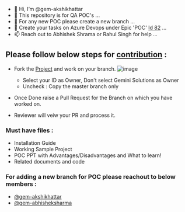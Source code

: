 - 👋 Hi, I’m @gem-akshikhattar
- 👀 This repository is for QA POC's ...
- 🌱 For any new POC please create a new branch ...
- 💞️ Create your tasks on Azure Devops under Epic 'POC' [Id 82](https://dev.azure.com/neeturishi/GemQE) ...
- 📫 Reach out to Abhishek Shrama or Rahul Singh for help ...


## Please follow below steps for [contribution](https://docs.github.com/en/get-started/quickstart/contributing-to-projects) :
- Fork the [Project](https://github.com/Gemini-Solutions/TheBrainiacsCrew) and work on your branch.
![image](https://user-images.githubusercontent.com/83968447/208081697-e0e9281c-5dca-4b01-b8f6-bc5f3c9eaa15.png)

  - Select your ID as Owner, Don't select Gemini Solutions as Owner
  - Uncheck : Copy the master branch only
- Once Done raise a Pull Request for the Branch on which you have worked on.
- Reviewer will veiw your PR and process it.

### Must have files :
- Installation Guide
- Working Sample Project
- POC PPT with Advantages/Disadvantages and What to learn!
- Related documents and code

### For adding a new branch for POC please reachout to below members :
- [@gem-akshikhattar](https://github.com/gem-akshikhattar)
- [@gem-abhisheksharma](https://github.com/gem-abhisheksharma)

<!---
gem-akshikhattar/gem-akshikhattar is a ✨ special ✨ repository because its `README.md` (this file) appears on your GitHub profile.
You can click the Preview link to take a look at your changes.
--->
